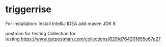 # triggerrise
For installation:
Install IntelliJ IDEA
add maven
JDK 8

postman for testing
Collection for testing:https://www.getpostman.com/collections/629fd764201855e67e27


